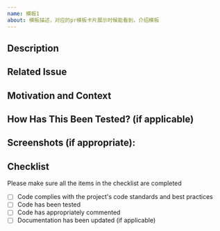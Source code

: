 ```yaml
---
name: 模板1
about: 模板描述，对应的pr模板卡片展示时候能看到，介绍模板
---
```


<!--- Provide a general summary of your changes in the Title above -->
<!--- Title format: [type](scope): Short summary [Related issue number] --> 
<!--- "type" includes:                                        -->
<!---   feat (新特性)                                        -->
<!---   fix (bug修复)                                        -->
<!---   docs (文档改动)                                      -->
<!---   style (格式化, 缺失分号等; 不包括生产代码变动)           -->
<!---   refactor (重构代码)                                  -->
<!---   test (添加缺失的测试, 重构测试, 不包括生产代码变动)       -->
<!---   chore (更新grunt任务等; 不包括生产代码变动)             -->
<!--- "scope" is the scope this pull request affects, for example: component1/function1/whole -->

## Description
<!--- Describe your changes in detail -->

## Related Issue
<!--- This project only accepts pull requests related to open issues -->
<!--- If suggesting a new feature or change, please discuss it in an issue first -->
<!--- If fixing a bug, there should be an issue describing it with steps to reproduce -->
<!--- Please link to the issue here: -->

## Motivation and Context
<!--- Why is this change required? What problem does it solve? -->
<!--- If it fixes an open issue, please link to the issue here. -->

## How Has This Been Tested? (if applicable)
<!--- Please describe in detail how you tested your changes. -->
<!--- Include details of your testing environment, and the tests you ran to -->
<!--- see how your change affects other areas of the code, etc. -->

## Screenshots (if appropriate):

## Checklist

Please make sure all the items in the checklist are completed

- [ ]  Code complies with the project's code standards and best practices
- [ ]  Code has been tested
- [ ]  Code has appropriately commented
- [ ]  Documentation has been updated (if applicable)
